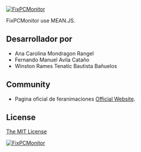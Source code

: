 [![FixPCMonitor](http://feranimaciones.esy.es/fixpcmonitor/logobig.png)](http://www.feranimaciones.esy.es/)

FixPCMonitor use MEAN.JS.

## Desarrollador por

* Ana Carolina Mondragon Rangel
* Fernando Manuel Avila Cataño
* Winston Rames Tenatic Bautista Bañuelos

## Community
* Pagina oficial de feranimaciones [Official Website](feranimaciones.esy.es/).


## License
[The MIT License](LICENSE.md)

[![FixPCMonitor](http://feranimaciones.esy.es/fixpcmonitor/pn.png)](http://www.feranimaciones.esy.es/)

